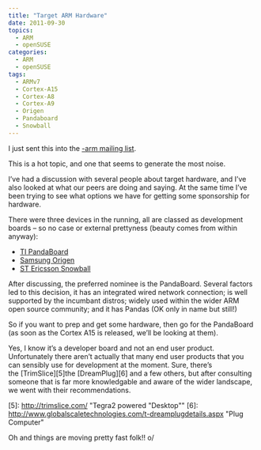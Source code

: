 ```yaml
---
title: "Target ARM Hardware"
date: 2011-09-30
topics:
  - ARM
  - openSUSE
categories:
  - ARM
  - openSUSE
tags:
  - ARMv7
  - Cortex-A15
  - Cortex-A8
  - Cortex-A9
  - Origen
  - Pandaboard
  - Snowball
---
```

I just sent this into the [-arm mailing list][1].

 [1]: http://lists.opensuse.org/opensuse-arm "openSUSE ARM Mailing list"

This is a hot topic, and one that seems to generate the most noise.

I’ve had a discussion with several people about target hardware, and I’ve also looked at what our peers are doing and saying. At the same time I’ve been trying to see what options we have for getting some sponsorship for hardware.

There were three devices in the running, all are classed as development boards – so no case or external prettyness (beauty comes from within anyway):

* [TI PandaBoard][2]
* [Samsung Origen][3]
* [ST Ericsson Snowball][4]

 [2]: http://www.pandaboard.org/ "TI's PanadaBoard"
 [3]: http://www.origenboard.org/ "Samsung's Origen Board"
 [4]: http://www.igloocommunity.org/ "ST Ericsson's Snowball Board"

After discussing, the preferred nominee is the PandaBoard. Several factors led to this decision, it has an integrated wired network connection; is well supported by the incumbant distros; widely used within the wider ARM open source community; and it has Pandas (OK only in name but still!)

So if you want to prep and get some hardware, then go for the PandaBoard (as soon as the Cortex A15 is released, we’ll be looking at them).

Yes, I know it’s a developer board and not an end user product. Unfortunately there aren’t actually that many end user products that you can sensibly use for development at the moment. Sure, there’s the [TrimSlice][5]the [DreamPlug][6] and a few others, but after consulting someone that is far more knowledgable and aware of the wider landscape, we went with their recommendations.

 [5]: http://trimslice.com/ "Tegra2 powered "Desktop""
 [6]: http://www.globalscaletechnologies.com/t-dreamplugdetails.aspx "Plug Computer"

Oh and things are moving pretty fast folk!! o/
